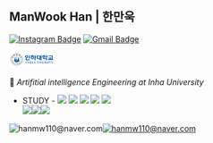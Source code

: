 ## ManWook Han | 한만욱
[![Instagram Badge](https://img.shields.io/badge/Instagram-9c38d1?style=flat&logo=Instagram&logoColor=white)](https://www.instagram.com/wook_10000/?hl=ko) 
[![Gmail Badge](https://img.shields.io/badge/Gmail-D14836?style=flat&logo=Gmail&logoColor=white)](mailto:hanmw110@naver.com) 


[![Inha Badge](인하대.PNG)](https://learn.inha.ac.kr/) 

:school: _Artifitial intelligence Engineering at Inha University_


- STUDY - 
<img src="https://img.shields.io/badge/Python-3776AB?style=for-the-badge&logo=Python&logoColor=black"> <img src="https://img.shields.io/badge/Java-007396?style=for-the-badge&logo=Java&logoColor=black"> <img src="https://img.shields.io/badge/Kotlin-7F52FF?style=for-the-badge&logo=Kotlin&logoColor=black"/> <img src="https://img.shields.io/badge/Qt-41CD52?style=for-the-badge&logo=Qt&logoColor=black"/> <img src="https://img.shields.io/badge/Android-3DDC84?style=for-the-badge&logo=Android&logoColor=black"/>  
<img src="https://img.shields.io/badge/HTML5-E34F26?style=for-the-badge&logo=HTML5&logoColor=black"/><img src="https://img.shields.io/badge/JAVASCRIPT-F7DF1E?style=for-the-badge&logo=JAVASCRIPT&logoColor=black"/><img src="https://img.shields.io/badge/CSS-1572B6?style=for-the-badge&logo=CSS&logoColor=black"/>

![hanmw110@naver.com](https://github-readme-stats.vercel.app/api?username=manNomi&show_icons=true)[![hanmw110@naver.com](https://github-readme-stats.vercel.app/api/top-langs/?username=manNomi&show_icons=true&hide_border=true&title_color=004386&icon_color=004386&layout=compact)](https://github.com/manNomi)
